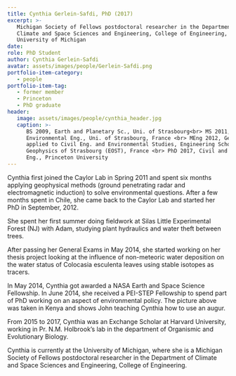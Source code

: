 ```yaml
---
title: Cynthia Gerlein-Safdi, PhD (2017)
excerpt: >-
   Michigan Society of Fellows postdoctoral researcher in the Department of
   Climate and Space Sciences and Engineering, College of Engineering,
   University of Michigan
date: 
role: PhD Student
author: Cynthia Gerlein-Safdi
avatar: assets/images/people/Gerlein-Safdi.png
portfolio-item-category:
   - people
portfolio-item-tag:
   - former member
   - Princeton
   - PhD graduate
header:
   image: assets/images/people/cynthia_header.jpg
   caption: >-
      BS 2009, Earth and Planetary Sc., Uni. of Strasbourg<br> MS 2011,
      Environmental Eng., Uni. of Strasbourg, France <br> MEng 2012, Geophysics
      applied to Civil Eng. and Environmental Studies, Engineering School of
      Geophysics of Strasbourg (EOST), France <br> PhD 2017, Civil and Env.
      Eng., Princeton University
---
```

Cynthia first joined the Caylor Lab in Spring 2011 and spent six months applying geophysical methods (ground penetrating radar and electromagnetic induction) to solve environmental questions. After a few months spent in Chile, she came back to the Caylor Lab and started her PhD in September, 2012.

She spent her first summer doing fieldwork at Silas Little Experimental Forest (NJ) with Adam, studying plant hydraulics and water theft between trees.

After passing her General Exams in May 2014, she started working on her thesis project looking at the influence of non-meteoric water deposition on the water status of Colocasia esculenta leaves using stable isotopes as tracers.

In May 2014, Cynthia got awarded a NASA Earth and Space Science Fellowship. In June 2014, she received a PEI-STEP Fellowship to spend part of PhD working on an aspect of environmental policy. The picture above was taken in Kenya and shows John teaching Cynthia how to use an augur.

From 2015 to 2017, Cynthia was an Exchange Scholar at Harvard University, working in Pr. N.M. Holbrook’s lab in the department of Organismic and Evolutionary Biology.

Cynthia is currently at the University of Michigan, where she is a Michigan Society of Fellows postdoctoral researcher in the Department of Climate and Space Sciences and Engineering, College of Engineering.